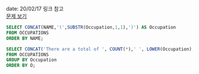 date: 20/02/17
링크 참고  
[문제 보기](https://www.hackerrank.com/challenges/the-pads/problem)  

```SQL
SELECT CONCAT(NAME,'(',SUBSTR(Occupation,1,1),')') AS Occupation
FROM OCCUPATIONS
ORDER BY NAME;

SELECT CONCAT('There are a total of ', COUNT(*),' ', LOWER(Occupation),'s.') AS O
FROM OCCUPATIONS
GROUP BY Occupation
ORDER BY O;
```
